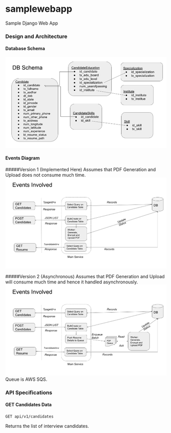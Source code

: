 # samplewebapp
Sample Django Web App

### Design and Architecture
#### Database Schema
![DB Schema Diagram](static/design/DBSchema.png?raw=true "")

#### Events Diagram
#####Version 1 (Implemented Here)
Assumes that PDF Generation and Upload does not consume much time.
![Events Diagram](static/design/EventsDiagramBasic.png?raw=true "")


#####Version 2 (Asynchronous)
Assumes that PDF Generation and Upload will consume much time and hence it handled asynchronously.
![Events Diagram](static/design/EventsDiagram.png?raw=true "")
Queue is AWS SQS.


### API Specifications

#### GET Candidates Data
`GET api/v1/candidates`

Returns the list of interview candidates.
